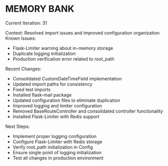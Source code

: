 # MEMORY BANK

Current Iteration: 31

Context: Resolved import issues and improved configuration organization
Known Issues:
- Flask-Limiter warning about in-memory storage
- Duplicate logging initialization
- Production verification error related to root_path

Recent Changes:
- Consolidated CustomDateTimeField implementation
- Updated import paths for consistency
- Fixed test imports
- Installed flask-mail package
- Updated configuration files to eliminate duplication
- Improved logging and limiter configuration
- Removed BaseRouteController and consolidated controller functionality
- Installed Flask-Limiter with Redis support

Next Steps:
- Implement proper logging configuration
- Configure Flask-Limiter with Redis storage
- Verify root_path initialization in Config
- Ensure single point of logging initialization
- Test all changes in production environment
